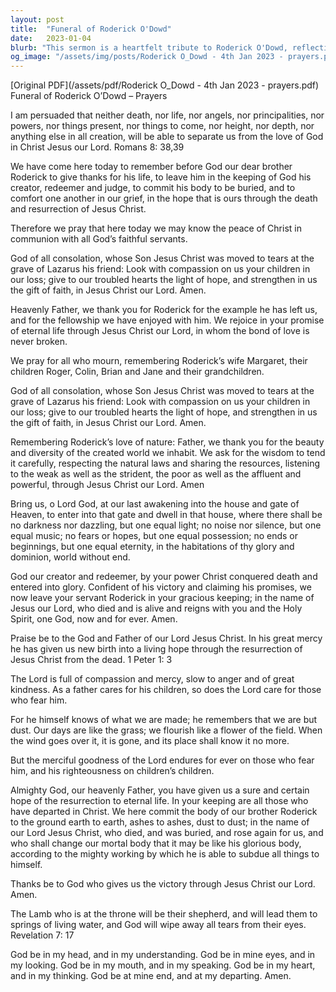 ```yaml
---
layout: post
title:  "Funeral of Roderick O'Dowd"
date:   2023-01-04
blurb: "This sermon is a heartfelt tribute to Roderick O'Dowd, reflecting on his life and the hope of eternal life through Jesus Christ. It emphasizes the unbreakable bond of love in Christ and the comfort of faith in times of loss. The sermon also acknowledges Roderick's love for nature and the importance of tending to the world we inhabit."
og_image: "/assets/img/posts/Roderick O_Dowd - 4th Jan 2023 - prayers.png"
---
```

[Original PDF](/assets/pdf/Roderick O_Dowd - 4th Jan 2023 - prayers.pdf)    
Funeral of Roderick O’Dowd – Prayers

I am persuaded that neither death, nor life,
nor angels, nor principalities,
nor powers, nor things present, nor things to come,
nor height, nor depth, nor anything else in all creation,
will be able to separate us from the love of God in Christ Jesus our Lord.
Romans 8: 38,39

We have come here today to remember before God our dear brother Roderick to
give thanks for his life, to leave him in the keeping of God his creator, redeemer
and judge, to commit his body to be buried, and to comfort one another in our
grief, in the hope that is ours through the death and resurrection of Jesus Christ.

Therefore we pray that here today we may know the peace of Christ in
communion with all God’s faithful servants.

God of all consolation,
whose Son Jesus Christ was moved to tears
at the grave of Lazarus his friend:
Look with compassion on us your children in our loss;
give to our troubled hearts the light of hope,
and strengthen in us the gift of faith,
in Jesus Christ our Lord. Amen.

Heavenly Father,
we thank you for Roderick
for the example he has left us,
and for the fellowship we have enjoyed with him.
We rejoice in your promise of eternal life
through Jesus Christ our Lord,
in whom the bond of love is never broken.

We pray for all who mourn, remembering Roderick’s wife Margaret, their children Roger,
Colin, Brian and Jane and their grandchildren.

God of all consolation,
whose Son Jesus Christ was moved to tears
at the grave of Lazarus his friend:
Look with compassion on us your children in our loss;
give to our troubled hearts the light of hope,
and strengthen in us the gift of faith,
in Jesus Christ our Lord. Amen.

Remembering Roderick’s love of nature:
Father, we thank you for the beauty and diversity of the created world we inhabit.
We ask for the wisdom to tend it carefully,
respecting the natural laws and sharing the resources,
listening to the weak as well as the strident,
the poor as well as the affluent and powerful,
through Jesus Christ our Lord. Amen

Bring us, o Lord God, at our last awakening into the house and gate of Heaven, to enter
into that gate and dwell in that house, where there shall be no darkness nor dazzling, but
one equal light; no noise nor silence, but one equal music; no fears or hopes, but one equal
possession; no ends or beginnings, but one equal eternity, in the habitations of thy glory
and dominion, world without end.

God our creator and redeemer,
by your power Christ conquered death and entered into glory.
Confident of his victory
and claiming his promises,
we now leave your servant Roderick in your gracious keeping;
in the name of Jesus our Lord,
who died and is alive
and reigns with you and the Holy Spirit,
one God, now and for ever. Amen.

Praise be to the God and Father of our Lord Jesus Christ.
In his great mercy he has given us new birth into a living hope
through the resurrection of Jesus Christ from the dead. 1 Peter 1: 3

The Lord is full of compassion and mercy,
slow to anger and of great kindness.
As a father cares for his children,
so does the Lord care for those who fear him.

For he himself knows of what we are made;
he remembers that we are but dust.
Our days are like the grass;
we flourish like a flower of the field.
When the wind goes over it, it is gone,
and its place shall know it no more.

But the merciful goodness of the Lord endures for ever
on those who fear him,
and his righteousness on children’s children.

Almighty God, our heavenly Father,
you have given us a sure and certain hope
of the resurrection to eternal life.
In your keeping are all those who have departed in Christ.
We here commit the body of our brother Roderick to the ground
earth to earth, ashes to ashes, dust to dust;
in the name of our Lord Jesus Christ,
who died, and was buried, and rose again for us,
and who shall change our mortal body
that it may be like his glorious body,
according to the mighty working
by which he is able to subdue all things to himself.

Thanks be to God who gives us the victory
through Jesus Christ our Lord. Amen.

The Lamb who is at the throne will be their shepherd, and will lead them to springs of
living water, and God will wipe away all tears from their eyes. Revelation 7: 17

God be in my head, and in my understanding.
God be in mine eyes, and in my looking.
God be in my mouth, and in my speaking.
God be in my heart, and in my thinking.
God be at mine end, and at my departing. Amen.
